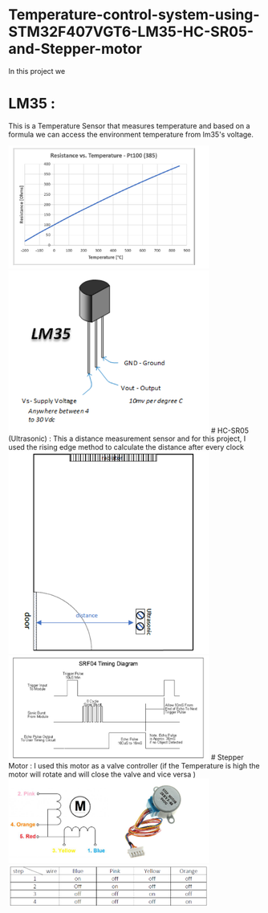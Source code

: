 # Temperature-control-system-using-STM32F407VGT6-LM35-HC-SR05-and-Stepper-motor
 In this project we 
# LM35 : 
This is a Temperature Sensor that measures temperature and based on a formula we can access the environment temperature from lm35's voltage.

<img src="Pic/lm351.png" width="400" class="center" />
<img src="Pic/lm352.png" width="400" class="center" />
# HC-SR05 (Ultrasonic) : 
This a distance measurement sensor and for this project, I used the rising edge method to calculate the distance after every clock 

<img src="Pic/US1.png" width="400" class="center" />
<img src="Pic/US2.png" width="400" class="center" />
# Stepper Motor : 
I used this motor as a valve controller (if the Temperature is high the motor will rotate and will close the valve and vice versa ) 

<img src="Pic/SM1.png" width="400" class="center" />
<img src="Pic/SM2.png" width="400" class="center" />
